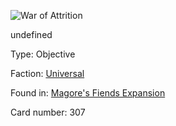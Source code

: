
![War of Attrition](https://warhammerunderworlds.com/wp-content/uploads/sites/6/2018/03/307_ENG.png)

undefined

Type: Objective

Faction: [Universal](/factions/universal.md)

Found in: [Magore's Fiends Expansion](/locations/magores-fiends-expansion.md)

Card number: 307
